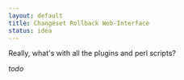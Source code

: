 ```yaml
---
layout: default
title: Changeset Rollback Web-Interface
status: idea
---
```


Really, what's with all the plugins and perl scripts?

*todo*
